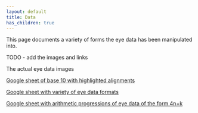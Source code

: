 ```yaml
---
layout: default
title: Data
has_children: true
---
```


This page documents a variety of forms the eye data has been manipulated into.

TODO - add the images and links

The actual eye data images

[Google sheet of base 10 with highlighted alignments](https://docs.google.com/spreadsheets/d/12wtakwtYHG-KhdswJDTdfBZDxq_2lI-bzqY3T2jjuFo/edit#gid=202652133)

[Google sheet with variety of eye data formats](https://docs.google.com/spreadsheets/d/195Rtc8kj4b74LtIyakqGP-iHhm36vyT5i8w7H5JjOV8/edit#gid=202652133)

[Google sheet with arithmetic progressions of eye data of the form 4n+k](https://docs.google.com/spreadsheets/d/10YpLssVCkzY2C3PYNIlSAikuxWJ1rTp_0VUC1mkDS2A/edit#gid=202652133)